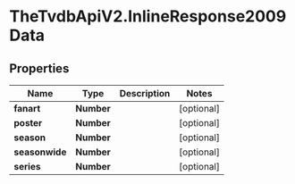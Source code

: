 # TheTvdbApiV2.InlineResponse2009Data

## Properties
Name | Type | Description | Notes
------------ | ------------- | ------------- | -------------
**fanart** | **Number** |  | [optional] 
**poster** | **Number** |  | [optional] 
**season** | **Number** |  | [optional] 
**seasonwide** | **Number** |  | [optional] 
**series** | **Number** |  | [optional] 


